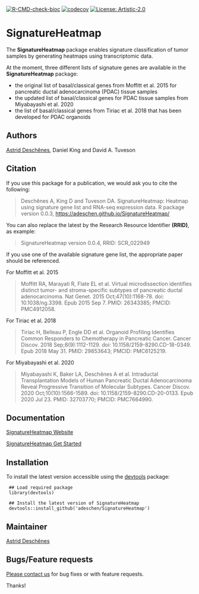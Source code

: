 <!-- badges: start -->
[![R-CMD-check-bioc](https://github.com/adeschen/SignatureHeatmap/actions/workflows/check-bioc.yaml/badge.svg)](https://github.com/adeschen/SignatureHeatmap/actions/workflows/check-bioc.yaml)
[![codecov](https://codecov.io/gh/adeschen/SignatureHeatmap/branch/main/graph/badge.svg?token=XVKU8S1E2R)](https://codecov.io/gh/adeschen/SignatureHeatmap)
[![License: Artistic-2.0](https://img.shields.io/badge/License-Artistic%202.0-0298c3.svg)](https://opensource.org/licenses/Artistic-2.0)
<!-- badges: end -->

# SignatureHeatmap

The __SignatureHeatmap__ package enables signature classification of tumor 
samples by generating heatmaps using transcriptomic data. 

At the moment, three different lists of signature genes are 
available in the __SignatureHeatmap__ package: 

* the original list of basal/classical genes from Moffitt et al. 2015 for 
pancreatic ductal adenocarcinoma (PDAC) tissue samples
* the updated list of basal/classical genes for PDAC tissue samples 
from Miyabayashi et al. 2020
* the list of basal/classical genes from Tiriac et al. 2018 that has been 
developed for PDAC organoids


## Authors ##

[Astrid Desch&ecirc;nes](http://ca.linkedin.com/in/astriddeschenes "Astrid Desch&ecirc;nes"),
Daniel King and
David A. Tuveson


## Citation ##

If you use this package for a publication, we would ask you 
to cite the following:

> Deschênes A, King D and Tuveson DA. SignatureHeatmap: Heatmap using signature gene list and RNA-seq expression data. R package version 0.0.3, https://adeschen.github.io/SignatureHeatmap/ 
  
You can also replace the latest by the Research Resource Identifier __(RRID)__, as 
example:

>   SignatureHeatmap version 0.0.4, RRID: SCR_022949

If you use one of the available signature gene list, the appropriate
paper should be referenced.

For Moffitt et al. 2015

> Moffitt RA, Marayati R, Flate EL et al. Virtual microdissection identifies distinct tumor- and stroma-specific subtypes of pancreatic ductal adenocarcinoma. Nat Genet. 2015 Oct;47(10):1168-78. doi: 10.1038/ng.3398. Epub 2015 Sep 7. PMID: 26343385; PMCID: PMC4912058.

For Tiriac et al. 2018

> Tiriac H, Belleau P, Engle DD et al. Organoid Profiling Identifies Common Responders to Chemotherapy in Pancreatic Cancer. Cancer Discov. 2018 Sep;8(9):1112-1129. doi: 10.1158/2159-8290.CD-18-0349. Epub 2018 May 31. PMID: 29853643; PMCID: PMC6125219.

For Miyabayashi et al. 2020

> Miyabayashi K, Baker LA, Deschênes A et al. Intraductal Transplantation Models of Human Pancreatic Ductal Adenocarcinoma Reveal Progressive Transition of Molecular Subtypes. Cancer Discov. 2020 Oct;10(10):1566-1589. doi: 10.1158/2159-8290.CD-20-0133. Epub 2020 Jul 23. PMID: 32703770; PMCID: PMC7664990.


## Documentation ##

[SignatureHeatmap Website](https://adeschen.github.io/SignatureHeatmap/)

[SignatureHeatmap Get Started](https://adeschen.github.io/SignatureHeatmap/articles/SignatureHeatmap.html)

## Installation ##

To install the latest version accessible using the [devtools](https://cran.r-project.org/web/packages/devtools/index.html) 
package:

     ## Load required package
     library(devtools)

     ## Install the latest version of SignatureHeatmap
     devtools::install_github('adeschen/SignatureHeatmap')



## Maintainer

[Astrid Desch&ecirc;nes](https://github.com/adeschen/ "Astrid Desch&ecirc;nes")


## Bugs/Feature requests ##

[Please contact us](https://github.com/adeschen/SignatureHeatmap/issues) for bug fixes or with feature requests. 

Thanks!

